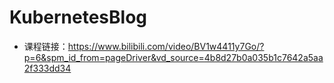 # KubernetesBlog

- 课程链接：https://www.bilibili.com/video/BV1w4411y7Go/?p=6&spm_id_from=pageDriver&vd_source=4b8d27b0a035b1c7642a5aa2f333dd34


